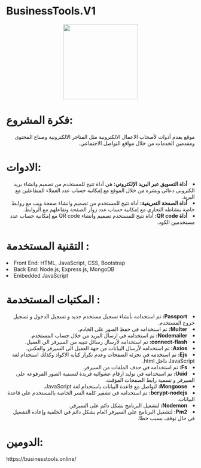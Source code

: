 # BusinessTools.V1

<div ALIGN="center">
<a href="https://businesstools.online/"> <img src="https://user-images.githubusercontent.com/104203036/177118055-2058082d-ca65-479c-95f6-0ff0c6938677.png"  width="200px"> </a>
</div>


<h1> فكرة المشروع:  </h1>
<p dir="rtl">
موقع يقدم أدوات لأصحاب الاعمال الالكترونية مثل المتاجر الالكترونية وصناع المحتوى ومقدمين الخدمات من خلال مواقع التواصل الاجتماعي.
</p>

<h1> الادوات:  </h1>
<div dir="rtl">
<li>	<B>أداة التسويق عبر البريد الإلكتروني: </B>هي أداة تتيح للمستخدم من تصميم وانشاء بريد الكتروني دعائي ونشره من خلال الموقع مع إمكانية حساب عدد العملاء المتفاعلين مع البريد.</li>
<li>	<B>أداة الصفحة التعريفية:</B> أداة تتيح للمستخدم من تصميم وانشاء صفحة ويب مع روابط خاصة بنشاطه التجاري مع إمكانية حساب عدد زوار الصفحة وتفاعلهم مع الروابط.</li> 
<li>	<B> أداة QR code: </B>أداة تتيح للمستخدم تصميم وانشاء QR code مع إمكانية حساب عدد مستخدمين الكود.</li>
</div>


 <h1> التقنية المستخدمة : </h1>
<li > Front End: HTML, JavaScript, CSS, Bootstrap</li>
<li > Back End: Node.js, Express.js, MongoDB</li>
<li > Embedded JavaScript</li>

 <h1> المكتبات المستخدمة :  </h1>
<div dir="rtl">
<li > <B>Passport:</B> تم استخدامه بأنشاء تسجيل مستخدم جديد و تسجيل الدخول و تسجيل خروج المستخدم.</li>
<li ><B> Multer:</B> تم استخدامه في حفظ الصور على الخادم.</li>
<li > <B>Nodemailer:</B> تم استخدامه في ارسال البريد من خلال حساب المستخدم.</li>
<li ><B> connect-flash:</B> تم استخدامه لأرسال رسائل تنبيه من السيرفر الى العميل.</li>
<li ><B> Axios:</B> تم استخدامه لأرسال البيانات من جهة العميل الى السيرفر والعكس.</li>
<li > <B>Ejs:</B> تم استخدمه في تجزئة الصفحات وعدم تكرار كتابة الاكواد وكذلك استخدام لغة JavaScript داخل html.</li>
<li ><B> Fs:</B> تم استخدامه في حذف الملفات من السيرفر.</li>
<li ><B> Uuid:</B> تم استخدامه في توليد ارقام عشوائية فريدة لتسمية الصور المرفوعة على السيرفر و تسمية رابط الصفحات المؤقت.</li>
<li > <B>Mongoose:</B> لتواصل مع قاعدة البيانات باستخدام لغة JavaScript.</li>
<li > <B>bcrypt-nodejs:</B> تم استخدامه في تشفير كلمة السر الخاصة بالمستخدم على قاعدة البيانات.</li>
<li > <B>Nodemon:</B> لتشغيل البرنامج بشكل دائم على السيرفر.</li>
<li > <B>Pm2:</B> لتشغيل البرنامج على السيرفر العام بشكل دائم في الخلفية وإعادة التشغيل في حال توقف بسبب خطا.</li>
</div>
<h1>الدومين:</h1>
https://businesstools.online/
